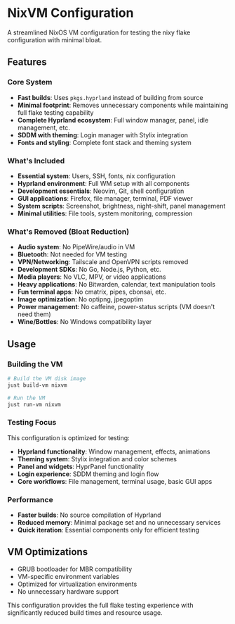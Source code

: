 # NixVM Configuration

A streamlined NixOS VM configuration for testing the nixy flake configuration with minimal bloat.

## Features

### Core System
- **Fast builds**: Uses `pkgs.hyprland` instead of building from source
- **Minimal footprint**: Removes unnecessary components while maintaining full flake testing capability
- **Complete Hyprland ecosystem**: Full window manager, panel, idle management, etc.
- **SDDM with theming**: Login manager with Stylix integration
- **Fonts and styling**: Complete font stack and theming system

### What's Included
- **Essential system**: Users, SSH, fonts, nix configuration
- **Hyprland environment**: Full WM setup with all components
- **Development essentials**: Neovim, Git, shell configuration
- **GUI applications**: Firefox, file manager, terminal, PDF viewer
- **System scripts**: Screenshot, brightness, night-shift, panel management
- **Minimal utilities**: File tools, system monitoring, compression

### What's Removed (Bloat Reduction)
- **Audio system**: No PipeWire/audio in VM
- **Bluetooth**: Not needed for VM testing
- **VPN/Networking**: Tailscale and OpenVPN scripts removed
- **Development SDKs**: No Go, Node.js, Python, etc.
- **Media players**: No VLC, MPV, or video applications
- **Heavy applications**: No Bitwarden, calendar, text manipulation tools
- **Fun terminal apps**: No cmatrix, pipes, cbonsai, etc.
- **Image optimization**: No optipng, jpegoptim
- **Power management**: No caffeine, power-status scripts (VM doesn't need them)
- **Wine/Bottles**: No Windows compatibility layer

## Usage

### Building the VM
```bash
# Build the VM disk image
just build-vm nixvm

# Run the VM
just run-vm nixvm
```

### Testing Focus
This configuration is optimized for testing:
- **Hyprland functionality**: Window management, effects, animations
- **Theming system**: Stylix integration and color schemes  
- **Panel and widgets**: HyprPanel functionality
- **Login experience**: SDDM theming and login flow
- **Core workflows**: File management, terminal usage, basic GUI apps

### Performance
- **Faster builds**: No source compilation of Hyprland
- **Reduced memory**: Minimal package set and no unnecessary services
- **Quick iteration**: Essential components only for efficient testing

## VM Optimizations
- GRUB bootloader for MBR compatibility
- VM-specific environment variables
- Optimized for virtualization environments
- No unnecessary hardware support

This configuration provides the full flake testing experience with significantly reduced build times and resource usage. 